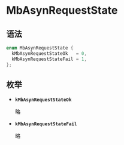 # MbAsynRequestState

## 语法

``` cpp
enum MbAsynRequestState {
  kMbAsynRequestStateOk   = 0,
  kMbAsynRequestStateFail = 1,
};
```

## 枚举

- **`kMbAsynRequestStateOk`**

  略

- **`kMbAsynRequestStateFail`**

  略

